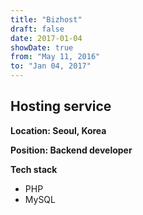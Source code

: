 ```yaml
---
title: "Bizhost"
draft: false
date: 2017-01-04
showDate: true
from: "May 11, 2016"
to: "Jan 04, 2017"
---
```


## Hosting service

**Location: Seoul, Korea**

**Position: Backend developer**

**Tech stack**

- PHP
- MySQL
